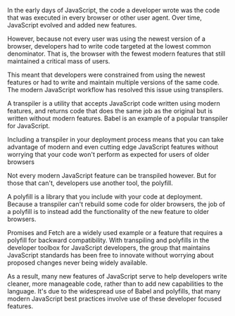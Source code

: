 
In the early days of JavaScript, the code a developer wrote was the code that was executed in every browser or other user agent. Over time, JavaScript evolved and added new features. 

However, because not every user was using the newest version of a browser, developers had to write code targeted at the lowest common denominator. That is, the browser with the fewest modern features that still maintained a critical mass of users. 

This meant that developers were constrained from using the newest features or had to write and maintain multiple versions of the same code. The modern JavaScript workflow has resolved this issue using transpilers.

A transpiler is a utility that accepts JavaScript code written using modern features, and returns code that does the same job as the original but is written without modern features. Babel is an example of a popular transpiler for JavaScript.

Including a transpiler in your deployment process means that you can take advantage of modern and even cutting edge JavaScript features without worrying that your code won't perform as expected for users of older browsers

Not every modern JavaScript feature can be transpiled however. But for those that can't, developers use another tool, the polyfill.
 
A polyfill is a library that you include with your code at deployment. Because a transpiler can't rebuild some code for older browsers, the job of a polyfill is to instead add the functionality of the new feature to older browsers. 

Promises and Fetch are a widely used example or a feature that requires a polyfill for backward compatibility. With transpiling and polyfills in the developer toolbox for JavaScript developers, the group that maintains JavaScript standards has been free to innovate without worrying about proposed changes never being widely available. 

As a result, many new features of JavaScript serve to help developers write cleaner, more manageable code, rather than to add new capabilities to the language. It's due to the widespread use of Babel and polyfills, that many modern JavaScript best practices involve use of these developer focused features.